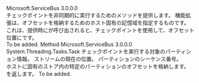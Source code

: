 <Type Name="ICheckpointManager" FullName="Microsoft.ServiceBus.Messaging.ICheckpointManager">
  <TypeSignature Language="C#" Value="public interface ICheckpointManager" />
  <TypeSignature Language="ILAsm" Value=".class public interface auto ansi abstract ICheckpointManager" />
  <TypeSignature Language="DocId" Value="T:Microsoft.ServiceBus.Messaging.ICheckpointManager" />
  <TypeSignature Language="VB.NET" Value="Public Interface ICheckpointManager" />
  <TypeSignature Language="F#" Value="type ICheckpointManager = interface" />
  <AssemblyInfo>
    <AssemblyName>Microsoft.ServiceBus</AssemblyName>
    <AssemblyVersion>3.0.0.0</AssemblyVersion>
  </AssemblyInfo>
  <Interfaces />
  <Docs>
    <summary>チェックポイントを非同期的に実行するためのメソッドを提供します。 機能拡張は、オフセットを格納するためのホスト固有の記憶域を指定するものです。 これは、提供時に<see cref="M:Microsoft.ServiceBus.Messaging.EventHubConsumerGroup.RegisterProcessorAsync``1(Microsoft.ServiceBus.Messaging.Lease,Microsoft.ServiceBus.Messaging.ICheckpointManager)" />が呼び出されると、チェックポイントを使用して、オフセット位置に<see cref="M:Microsoft.ServiceBus.Messaging.PartitionContext.CheckpointAsync(Microsoft.ServiceBus.Messaging.EventData)" />です。</summary>
    <remarks>To be added.</remarks>
  </Docs>
  <Members>
    <Member MemberName="CheckpointAsync">
      <MemberSignature Language="C#" Value="public System.Threading.Tasks.Task CheckpointAsync (Microsoft.ServiceBus.Messaging.Lease lease, string offset, long sequenceNumber);" />
      <MemberSignature Language="ILAsm" Value=".method public hidebysig newslot virtual instance class System.Threading.Tasks.Task CheckpointAsync(class Microsoft.ServiceBus.Messaging.Lease lease, string offset, int64 sequenceNumber) cil managed" />
      <MemberSignature Language="DocId" Value="M:Microsoft.ServiceBus.Messaging.ICheckpointManager.CheckpointAsync(Microsoft.ServiceBus.Messaging.Lease,System.String,System.Int64)" />
      <MemberSignature Language="F#" Value="abstract member CheckpointAsync : Microsoft.ServiceBus.Messaging.Lease * string * int64 -&gt; System.Threading.Tasks.Task" Usage="iCheckpointManager.CheckpointAsync (lease, offset, sequenceNumber)" />
      <MemberType>Method</MemberType>
      <AssemblyInfo>
        <AssemblyName>Microsoft.ServiceBus</AssemblyName>
        <AssemblyVersion>3.0.0.0</AssemblyVersion>
      </AssemblyInfo>
      <ReturnValue>
        <ReturnType>System.Threading.Tasks.Task</ReturnType>
      </ReturnValue>
      <Parameters>
        <Parameter Name="lease" Type="Microsoft.ServiceBus.Messaging.Lease" />
        <Parameter Name="offset" Type="System.String" />
        <Parameter Name="sequenceNumber" Type="System.Int64" />
      </Parameters>
      <Docs>
        <param name="lease">チェックポイントを実行する対象のパーティション情報。</param>
        <param name="offset">ストリームの現在の位置。</param>
        <param name="sequenceNumber">パーティションのシーケンス番号。</param>
        <summary>ホストに固有のストア内の特定のパーティションのオフセットを格納します。</summary>
        <returns><see cref="T:System.Threading.Tasks.Task" /> を返します。</returns>
        <remarks>To be added.</remarks>
      </Docs>
    </Member>
  </Members>
</Type>